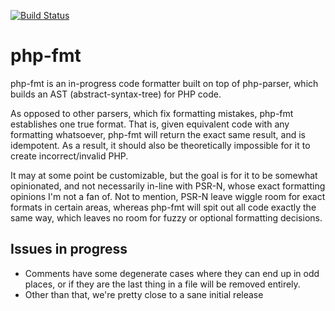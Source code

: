 [![Build Status](https://travis-ci.org/bpicolo/php-fmt.svg?branch=master)](https://travis-ci.org/bpicolo/php-fmt)

# php-fmt
php-fmt is an in-progress code formatter built on top of php-parser, which builds
an AST (abstract-syntax-tree) for PHP code.

As opposed to other parsers, which fix formatting mistakes, php-fmt
establishes one true format. That is, given equivalent code with any formatting
whatsoever, php-fmt will return the exact same result, and is idempotent. As a result, it
should also be theoretically impossible for it to create incorrect/invalid PHP.

It may at some point be customizable, but the goal is for it to be somewhat
opinionated, and not necessarily in-line with PSR-N, whose exact formatting opinions
I'm not a fan of. Not to mention, PSR-N leave wiggle room for exact formats in
certain areas, whereas php-fmt will spit out all code exactly the same
way, which leaves no room for fuzzy or optional formatting decisions.

## Issues in progress
* Comments have some degenerate cases where they can end up in odd places, or if
they are the last thing in a file will be removed entirely.
* Other than that, we're pretty close to a sane initial release
